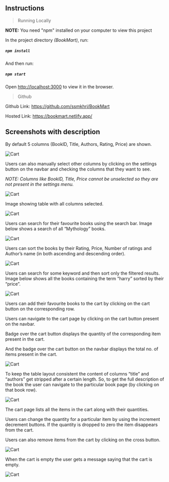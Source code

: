 ## Instructions

> Running Locally

**NOTE:** You need "npm" installed on your computer to view this project

In the project directory _(BookMart)_, run:

##### `npm install`

And then run:

##### `npm start`

Open [http://localhost:3000](http://localhost:3000) to view it in the browser.

> Github

Github Link: https://github.com/ssmkhrj/BookMart

Hosted Link: https://bookmart.netlify.app/

## Screenshots with description

By default 5 columns (BookID, Title, Authors, Rating, Price) are shown.

![Cart](./src/readme-images/Home.png)

Users can also manually select other columns by clicking on the settings button on the navbar and checking the columns that they want to see.

_NOTE: Columns like BookID, Title, Price cannot be unselected so they are not present in the settings menu._

![Cart](./src/readme-images/Settings.png)

Image showing table with all columns selected.

![Cart](./src/readme-images/All_Columns.png)

Users can search for their favourite books using the search bar.
Image below shows a search of all “Mythology” books.

![Cart](./src/readme-images/Search_Mythology_Books.png)

Users can sort the books by their Rating, Price, Number of ratings and Author’s name (in both ascending and descending order).

![Cart](./src/readme-images/Sorted_By_Price_Desc.png)

Users can search for some keyword and then sort only the filtered results.
Image below shows all the books containing the term “harry” sorted by their “price”.

![Cart](./src/readme-images/Search_and_Sort.png)

Users can add their favourite books to the cart by clicking on the cart button on the corresponding row.

Users can navigate to the cart page by clicking on the cart button present on the navbar.

Badge over the cart button displays the quantity of the corresponding item present in the cart.

And the badge over the cart button on the navbar displays the total no. of items present in the cart.

![Cart](./src/readme-images/Badges.png)

To keep the table layout consistent the content of columns “title” and “authors” get stripped after a certain length. So, to get the full description of the book the user can navigate to the particular book page (by clicking on that book row).

![Cart](./src/readme-images/Book_Description.png)

The cart page lists all the items in the cart along with their quantities.

Users can change the quantity for a particular item by using the increment decrement buttons. If the quantity is dropped to zero the item disappears from the cart.

Users can also remove items from the cart by clicking on the cross button.

![Cart](./src/readme-images/Cart.png)

When the cart is empty the user gets a message saying that the cart is empty.

![Cart](./src/readme-images/Empty_Cart.png)

